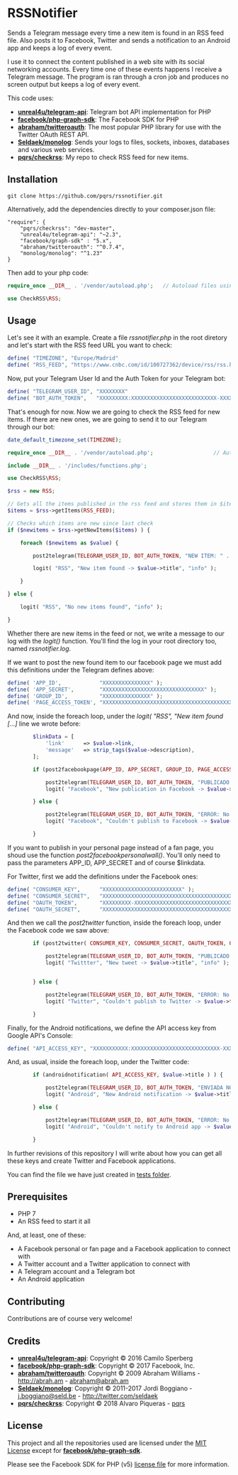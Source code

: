 # RSSNotifier

Sends a Telegram message every time a new item is found in an RSS feed file. Also posts it to Facebook, Twitter and sends a notification to an Android app and keeps a log of every event.

I use it to connect the content published in a web site with its social networking accounts. Every time one of these events happens I receive a Telegram message. The program is ran through a cron job and produces no screen output but keeps a log of every event.

This code uses:

* [**unreal4u/telegram-api**](https://github.com/unreal4u/telegram-api): Telegram bot API implementation for PHP
* [**facebook/php-graph-sdk**](https://github.com/facebook/php-graph-sdk): The Facebook SDK for PHP
* [**abraham/twitteroauth**](https://github.com/abraham/twitteroauth): The most popular PHP library for use with the Twitter OAuth REST API.
* [**Seldaek/monolog**](https://github.com/Seldaek/monolog): Sends your logs to files, sockets, inboxes, databases and various web services.
* [**pqrs/checkrss**](https://github.com/pqrs/checkrss): My repo to check RSS feed for new items.


## Installation

``` 
git clone https://github.com/pqrs/rssnotifier.git
```

Alternatively, add the dependencies directly to your composer.json file:

``` 
"require": {
    "pqrs/checkrss": "dev-master",
    "unreal4u/telegram-api": "~2.3",
    "facebook/graph-sdk" : "5.x",
    "abraham/twitteroauth": "^0.7.4",
    "monolog/monolog": "^1.23"
}
```

Then add to your php code:

``` php
require_once __DIR__ . '/vendor/autoload.php';   // Autoload files using Composer autoload

use CheckRSS\RSS;
```


## Usage

Let's see it with an example. Create a file *rssnotifier.php* in the root diretory and let's start with the RSS feed URL you want to check:

``` php
define( "TIMEZONE", "Europe/Madrid"                                         ); // Your timezone
define( "RSS_FEED", "https://www.cnbc.com/id/100727362/device/rss/rss.html" ); // The RSS feed URL
```

Now, put your Telegram User Id and the Auth Token for your Telegram bot:

``` php
define( "TELEGRAM_USER_ID", "XXXXXXXX"                                      ); // Your telegram User ID
define( "BOT_AUTH_TOKEN",   "XXXXXXXXX:XXXXXXXXXXXXXXXXXXXXXXXXXXX-XXXXXXX" ); // Telegram bot token
```

That's enough for now. Now we are going to check the RSS feed for new items. If there are new ones, we are going to send it to our Telegram through our bot:

``` php
date_default_timezone_set(TIMEZONE);

require_once __DIR__ . '/vendor/autoload.php';                   // Autoload files using Composer autoload

include __DIR__ . '/includes/functions.php';

use CheckRSS\RSS;

$rss = new RSS;

// Gets all the items published in the rss feed and stores them in $items
$items = $rss->getItems(RSS_FEED);

// Checks which items are new since last check
if ($newitems = $rss->getNewItems($items) ) {

    foreach ($newitems as $value) {

        post2telegram(TELEGRAM_USER_ID, BOT_AUTH_TOKEN, "NEW ITEM: " . $value->title);     // Sends item title to telegram

        logit( "RSS", "New item found -> $value->title", "info" );

    }

} else {

	logit( "RSS", "No new items found", "info" );

}


```

Whether there are new items in the feed or not, we write a message to our log with the *logit()* function. You'll find the log in your root directory too, named *rssnotifier.log*.

If we want to post the new found item to our facebook page we must add this definitions under the Telegram defines above:

``` php
define( 'APP_ID',            "XXXXXXXXXXXXXXX" );
define( 'APP_SECRET',        "XXXXXXXXXXXXXXXXXXXXXXXXXXXXXXXX" );
define( 'GROUP_ID',          "XXXXXXXXXXXXXXX" );
define( 'PAGE_ACCESS_TOKEN', "XXXXXXXXXXXXXXXXXXXXXXXXXXXXXXXXXXXXXXXXXXXXXXXXXXXXXXXXXXXXXXXXXXXXXXXXXXXXXXXXXXXXXXXXXXXXXXXXXXXXXXXXXXXXXXXXXXXXXXXXXXXXXXXXXXXXXXXXXXXXXXXXXXXXXXXXXXXXXXXXXXXXXXXXXXXXXXXXXX" );
```

And now, inside the foreach loop, under the *logit( "RSS", "New item found [...]* line we wrote before:

``` php
        $linkData = [                                                       // Sends item link & description to FB page
            'link'      => $value->link,
            'message'   => strip_tags($value->description),
        ];

        if (post2facebookpage(APP_ID, APP_SECRET, GROUP_ID, PAGE_ACCESS_TOKEN, $linkData)) {

            post2telegram(TELEGRAM_USER_ID, BOT_AUTH_TOKEN, "PUBLICADO EN FACEBOOK: " . $value->title . PHP_EOL . PHP_EOL . strip_tags($value->description) . PHP_EOL . PHP_EOL . $value->link );
            logit( "Facebook", "New publication in Facebook -> $value->title", "info" );           

        } else {

            post2telegram(TELEGRAM_USER_ID, BOT_AUTH_TOKEN, "ERROR: No se pudo publicar en Facebook la noticia '" . $value->title . "'" );
            logit( "Facebook", "Couldn't publish to Facebook -> $value->title", "error" );

        }
```

If you want to publish in your personal page instead of a fan page, you shoud use the function *post2facebookpersonalwall()*. You'll only need to pass the parameters APP_ID, APP_SECRET and of course $linkdata.

For Twitter, first we add the definitions under the Facebook ones:

``` php
define( "CONSUMER_KEY",      "XXXXXXXXXXXXXXXXXXXXXXXXX" );
define( "CONSUMER_SECRET",   "XXXXXXXXXXXXXXXXXXXXXXXXXXXXXXXXXXXXXXXXXXXXXXXXXX" );
define( "OAUTH_TOKEN",       "XXXXXXXXX-XXXXXXXXXXXXXXXXXXXXXXXXXXXXXXXXXXXXXXXX" );
define( "OAUTH_SECRET",      "XXXXXXXXXXXXXXXXXXXXXXXXXXXXXXXXXXXXXXXXXXXXX" );
```

And then we call the *post2twitter* function, inside the foreach loop, under the Facebook code we saw above:

``` php
        if (post2twitter( CONSUMER_KEY, CONSUMER_SECRET, OAUTH_TOKEN, OAUTH_SECRET, $value->title . " " . $value->link ) ) {

            post2telegram(TELEGRAM_USER_ID, BOT_AUTH_TOKEN, "PUBLICADO EN TWITTER: " . $value->title . PHP_EOL . PHP_EOL . strip_tags($value->description) . PHP_EOL . PHP_EOL . $value->link );
            logit( "Twittter", "New tweet -> $value->title", "info" );


        } else {

            post2telegram(TELEGRAM_USER_ID, BOT_AUTH_TOKEN, "ERROR: No se pudo publicar en Twitter la noticia '" . $value->title . "'" );
            logit( "Twitter", "Couldn't publish to Twitter -> $value->title", "error" );

        }
```

Finally, for the Android notifications, we define the API access key from Google API's Console:

``` php
define( "API_ACCESS_KEY", "XXXXXXXXXXX:XXXXXXXXXXXXXXXXXXXXXXXXXXXX-XXXXXXXXXXXXXXXXXXXXXXXXXXXXXXXXXXXXXXXXXXXXXXXXXXXXXXXXXXXXXXXXXXXXXXXXX-XXXXXXXXXXXXXXXXXXXXXXXXXXXXXXXXXXXXX" );
```

And, as usual, inside the foreach loop, under the Twitter code:

``` php
        if (androidnotification( API_ACCESS_KEY, $value->title ) ) {

            post2telegram(TELEGRAM_USER_ID, BOT_AUTH_TOKEN, "ENVIADA NOTIFICACIÓN ANDROID: " . $value->title );
            logit( "Android", "New Android notification -> $value->title", "info" );

        } else { 

            post2telegram(TELEGRAM_USER_ID, BOT_AUTH_TOKEN, "ERROR: No se pudo enviar a dispositivos Android '" . $value->title . "'" );
            logit( "Android", "Couldn't notify to Android app -> $value->title", "error" );

        }
``` 

In further revisions of this repository I will write about how you can get all these keys and create Twitter and Facebook applications.

You can find the file we have just created in [tests folder](tests).


## Prerequisites

* PHP 7
* An RSS feed to start it all

And, at least, one of these:

* A Facebook personal or fan page and a Facebook application to connect with
* A Twitter account and a Twitter application to connect with
* A Telegram account and a Telegram bot
* An Android application


## Contributing

Contributions are of course very welcome!


## Credits

* [**unreal4u/telegram-api**](https://github.com/unreal4u/telegram-api): Copyright © 2016 Camilo Sperberg
* [**facebook/php-graph-sdk**](https://github.com/facebook/php-graph-sdk): Copyright © 2017 Facebook, Inc.
* [**abraham/twitteroauth**](https://github.com/abraham/twitteroauth): Copyright © 2009 Abraham Williams - http://abrah.am - abraham@abrah.am
* [**Seldaek/monolog**](https://github.com/Seldaek/monolog): Copyright © 2011-2017 Jordi Boggiano - j.boggiano@seld.be - http://twitter.com/seldaek
* [**pqrs/checkrss**](https://github.com/pqrs/checkrss): Copyright © 2018 Alvaro Piqueras - [pqrs](https://github.com/pqrs)


## License

This project and all the repositories used are licensed under the [MIT License](LICENSE) except for [**facebook/php-graph-sdk**](https://github.com/facebook/php-graph-sdk).

Please see the Facebook SDK for PHP (v5) [license file](https://github.com/facebook/php-graph-sdk/blob/master/LICENSE) for more information.


